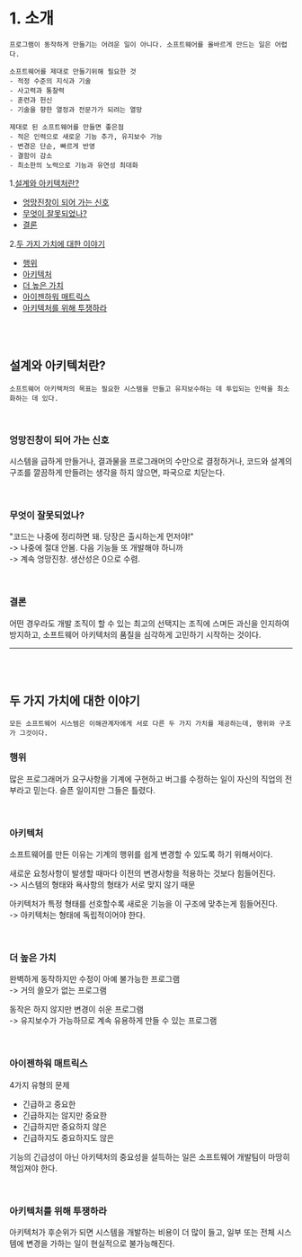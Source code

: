 # 1. 소개

```
프로그램이 동작하게 만들기는 어려운 일이 아니다. 소프트웨어를 올바르게 만드는 일은 어렵다.

소프트웨어를 제대로 만들기위해 필요한 것
- 적정 수준의 지식과 기술
- 사고력과 통찰력
- 훈련과 헌신
- 기술을 향한 열정과 전문가가 되려는 열망

제대로 된 소프트웨어를 만들면 좋은점
- 적은 인력으로 새로운 기능 추가, 유지보수 가능
- 변경은 단순, 빠르게 반영
- 결함이 감소
- 최소한의 노력으로 기능과 유연성 최대화
```

1.[설계와 아키텍처란?](#설계와-아키텍처란?)
  - [엉망진창이 되어 가는 신호](#엉망진창이-되어-가는-신호)
  - [무엇이 잘못되었나?](#무엇이-잘못되었나?)
  - [결론](#결론)

2.[두 가지 가치에 대한 이야기](#두-가지-가치에-대한-이야기)
  - [행위](#행위)
  - [아키텍처](#아키텍처)
  - [더 높은 가치](#더-높은-가치)
  - [아이젠하워 매트릭스](#아이젠하워-매트릭스)
  - [아키텍처를 위해 투쟁하라](#아키텍처를-위해-투쟁하라)

<br>
<br>

## 설계와 아키텍처란?

```
소프트웨어 아키텍처의 목표는 필요한 시스템을 만들고 유지보수하는 데 투입되는 인력을 최소화하는 데 있다.
```
<br>

### 엉망진창이 되어 가는 신호
시스템을 급하게 만들거나, 결과물을 프로그래머의 수만으로 결정하거나, 코드와 설계의 구조를 깔끔하게 만들려는 생각을 하지 않으면, 파국으로 치닫는다.

<br>

### 무엇이 잘못되었나?
"코드는 나중에 정리하면 돼. 당장은 출시하는게 먼저야!"<br>
-> 나중에 절대 안봄. 다음 기능들 또 개발해야 하니까<br>
-> 계속 엉망진창. 생산성은 0으로 수렴.

<br>

### 결론
어떤 경우라도 개발 조직이 할 수 있는 최고의 선택지는 조직에 스며든 과신을 인지하여 방지하고, 소프트웨어 아키텍처의 품질을 심각하게 고민하기 시작하는 것이다.

---

<br>
<br>

## 두 가지 가치에 대한 이야기

```
모든 소프트웨어 시스템은 이해관계자에게 서로 다른 두 가지 가치를 제공하는데, 행위와 구조가 그것이다.
```

### 행위
많은 프로그래머가 요구사항을 기계에 구현하고 버그를 수정하는 일이 자신의 직업의 전부라고 믿는다. 슬픈 일이지만 그들은 틀렸다.

<br>

### 아키텍처
소프트웨어를 만든 이유는 기계의 행위를 쉽게 변경할 수 있도록 하기 위해서이다.

새로운 요청사항이 발생할 때마다 이전의 변경사항을 적용하는 것보다 힘들어진다.<br>
-> 시스템의 형태와 욕사항의 형태가 서로 맞지 않기 때문

아키텍처가 특정 형태를 선호할수록 새로운 기능을 이 구조에 맞추는게 힘들어진다.<br>
-> 아키텍처는 형태에 독립적이어야 한다.

<br>

### 더 높은 가치
완벽하게 동작하지만 수정이 아예 불가능한 프로그램<br>
-> 거의 쓸모가 없는 프로그램

동작은 하지 않지만 변경이 쉬운 프로그램<br>
-> 유지보수가 가능하므로 계속 유용하게 만들 수 있는 프로그램

<br>

### 아이젠하워 매트릭스
4가지 유형의 문제
- 긴급하고 중요한
- 긴급하지는 않지만 중요한
- 긴급하지만 중요하지 않은
- 긴급하지도 중요하지도 않은

기능의 긴급성이 아닌 아키텍처의 중요성을 설득하는 일은 소프트웨어 개발팀이 마땅히 책임져야 한다.

<br>

### 아키텍처를 위해 투쟁하라

아키텍처가 후순위가 되면 시스템을 개발하는 비용이 더 많이 들고, 일부 또는 전체 시스템에 변경을 가하는 일이 현실적으로 불가능해진다.

